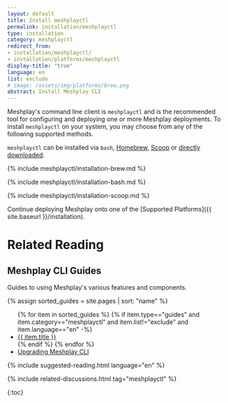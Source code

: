 ```yaml
---
layout: default
title: Install meshplayctl
permalink: installation/meshplayctl
type: installation
category: meshplayctl
redirect_from:
- installation/meshplayctl/
- installation/platforms/meshplayctl
display-title: "true"
language: en
list: exclude
# image: /assets/img/platforms/brew.png
abstract: Install Meshplay CLI
---
```


Meshplay's command line client is `meshplayctl` and is the recommended tool for configuring and deploying one or more Meshplay deployments. To install `meshplayctl` on your system, you may choose from any of the following supported methods.

`meshplayctl` can be installed via `bash`, [Homebrew]({{site.baseurl}}/installation/linux-mac/brew), [Scoop]({{site.baseurl}}/installation/windows/scoop) or [directly downloaded](https://github.com/khulnasoft/meshplay/releases/latest).

{% include meshplayctl/installation-brew.md %}

{% include meshplayctl/installation-bash.md %}

{% include meshplayctl/installation-scoop.md %}

Continue deploying Meshplay onto one of the [Supported Platforms]({{ site.baseurl }}/installation).

# Related Reading

## Meshplay CLI Guides

Guides to using Meshplay's various features and components.

{% assign sorted_guides = site.pages | sort: "name" %}

<ul>
  {% for item in sorted_guides %}
  {% if item.type=="guides" and item.category=="meshplayctl" and item.list!="exclude" and item.language=="en" -%}
    <li><a href="{{ site.baseurl }}{{ item.url }}">{{ item.title }}</a>
    </li>
    {% endif %}
  {% endfor %}
    <li><a href="{{ site.baseurl }}/guides/upgrade#upgrading-meshplay-cli">Upgrading Meshplay CLI</a></li>
</ul>

{% include suggested-reading.html language="en" %}

{% include related-discussions.html tag="meshplayctl" %}

{:toc}
